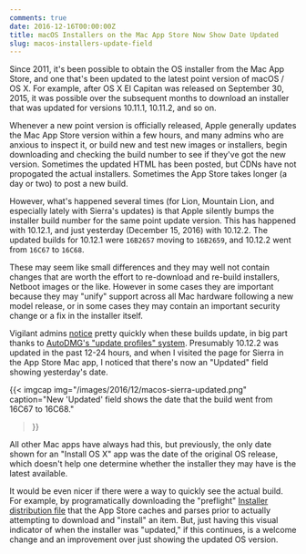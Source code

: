 ```yaml
---
comments: true
date: 2016-12-16T00:00:00Z
title: macOS Installers on the Mac App Store Now Show Date Updated
slug: macos-installers-update-field
---
```


Since 2011, it's been possible to obtain the OS installer from the Mac App Store, and one that's been updated to the latest point version of macOS / OS X. For example, after OS X El Capitan was released on September 30, 2015, it was possible over the subsequent months to download an installer that was updated for versions 10.11.1, 10.11.2, and so on.

Whenever a new point version is officially released, Apple generally updates the Mac App Store version within a few hours, and many admins who are anxious to inspect it, or build new and test new images or installers, begin downloading and checking the build number to see if they've got the new version. Sometimes the updated HTML has been posted, but CDNs have not propogated the actual installers. Sometimes the App Store takes longer (a day or two) to post a new build.

However, what's happened several times (for Lion, Mountain Lion, and especially lately with Sierra's updates) is that Apple silently bumps the installer build number for the same point update version. This has happened with 10.12.1, and just yesterday (December 15, 2016) with 10.12.2. The updated builds for 10.12.1 were `16B2657` moving to `16B2659`, and 10.12.2 went from `16C67` to `16C68`.

These may seem like small differences and they may well not contain changes that are worth the effort to re-download and re-build installers, Netboot images or the like. However in some cases they are important because they may "unify" support across all Mac hardware following a new model release, or in some cases they may contain an important security change or a fix in the installer itself.

Vigilant admins [notice](https://github.com/MagerValp/AutoDMGUpdateProfiles/pull/51) pretty quickly when these builds update, in big part thanks to [AutoDMG's "update profiles" system](https://github.com/MagerValp/AutoDMG/wiki/Maintaining-Update-Profiles). Presumably 10.12.2 was updated in the past 12-24 hours, and when I visited the page for Sierra in the App Store Mac app, I noticed that there's now an "Updated" field showing yesterday's date.

{{< imgcap
  img="/images/2016/12/macos-sierra-updated.png"
  caption="New 'Updated' field shows the date that the build went from 16C67 to 16C68."
>}}

All other Mac apps have always had this, but previously, the only date shown for an "Install OS X" app was the date of the original OS release, which doesn't help one determine whether the installer they may have is the latest available.

It would be even nicer if there were a way to quickly see the actual build. For example, by programatically downloading the "preflight" [Installer distribution file](https://developer.apple.com/library/content/documentation/DeveloperTools/Reference/DistributionDefinitionRef/Chapters/Distribution_XML_Ref.html) that the App Store caches and parses prior to actually attempting to download and "install" an item. But, just having this visual indicator of when the installer was "updated," if this continues, is a welcome change and an improvement over just showing the updated OS version.

